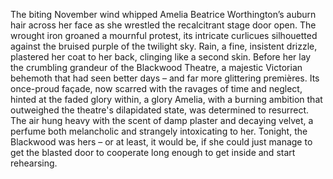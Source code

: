 The biting November wind whipped Amelia Beatrice Worthington’s auburn hair across her face as she wrestled the recalcitrant stage door open.  The wrought iron groaned a mournful protest, its intricate curlicues silhouetted against the bruised purple of the twilight sky.  Rain, a fine, insistent drizzle, plastered her coat to her back, clinging like a second skin.  Before her lay the crumbling grandeur of the Blackwood Theatre, a majestic Victorian behemoth that had seen better days – and far more glittering premières.  Its once-proud façade, now scarred with the ravages of time and neglect, hinted at the faded glory within, a glory Amelia, with a burning ambition that outweighed the theatre's dilapidated state, was determined to resurrect.  The air hung heavy with the scent of damp plaster and decaying velvet, a perfume both melancholic and strangely intoxicating to her.  Tonight, the Blackwood was hers – or at least, it would be, if she could just manage to get the blasted door to cooperate long enough to get inside and start rehearsing.
